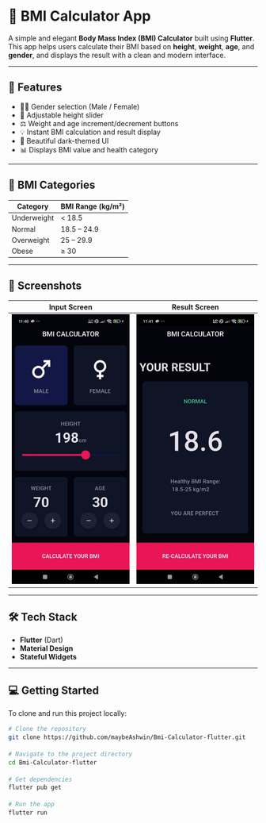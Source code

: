 # 🧮 BMI Calculator App

A simple and elegant **Body Mass Index (BMI) Calculator** built using **Flutter**.  
This app helps users calculate their BMI based on **height**, **weight**, **age**, and **gender**, and displays the result with a clean and modern interface.

---

## 🚀 Features
- 🧔‍♂️ Gender selection (Male / Female)  
- 📏 Adjustable height slider  
- ⚖️ Weight and age increment/decrement buttons  
- 💡 Instant BMI calculation and result display  
- 🎨 Beautiful dark-themed UI  
- 📊 Displays BMI value and health category  

---

## 🧠 BMI Categories
| Category | BMI Range (kg/m²) |
|-----------|-------------------|
| Underweight | < 18.5 |
| Normal | 18.5 – 24.9 |
| Overweight | 25 – 29.9 |
| Obese | ≥ 30 |

---

## 📸 Screenshots

| Input Screen | Result Screen |
|---------------|---------------|
| ![Input](./screenshots/bmi_input.jpg) | ![Result](./screenshots/bmi_result.jpg) |

---

## 🛠️ Tech Stack
- **Flutter** (Dart)
- **Material Design**
- **Stateful Widgets**

---

## 💻 Getting Started

To clone and run this project locally:

```bash
# Clone the repository
git clone https://github.com/maybeAshwin/Bmi-Calculator-flutter.git

# Navigate to the project directory
cd Bmi-Calculator-flutter

# Get dependencies
flutter pub get

# Run the app
flutter run

